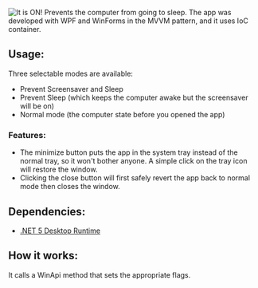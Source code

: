 ![It is ON!](ItIsOn/appicon.ico)
Prevents the computer from going to sleep. The app was developed with WPF and WinForms in the MVVM pattern, and it uses IoC container.

## Usage:
Three selectable modes are available:
* Prevent Screensaver and Sleep
* Prevent Sleep (which keeps the computer awake but the screensaver will be on)
* Normal mode (the computer state before you opened the app)

### Features:
* The minimize button puts the app in the system tray instead of the normal tray, so it won't bother anyone. A simple click on the tray icon will restore the window.
* Clicking the close button will first safely revert the app back to normal mode then closes the window.

## Dependencies:
* [.NET 5 Desktop Runtime](https://dotnet.microsoft.com/en-us/download/dotnet/5.0)

## How it works:
It calls a WinApi method that sets the appropriate flags.
